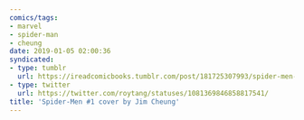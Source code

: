 ```yaml
---
comics/tags:
- marvel
- spider-man
- cheung
date: 2019-01-05 02:00:36
syndicated:
- type: tumblr
  url: https://ireadcomicbooks.tumblr.com/post/181725307993/spider-men-1-cover-by-jim-cheung
- type: twitter
  url: https://twitter.com/roytang/statuses/1081369846858817541/
title: 'Spider-Men #1 cover by Jim Cheung'
---
```


